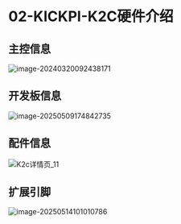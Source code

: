 # 02-KICKPI-K2C硬件介绍





## 主控信息

![image-20240320092438171](http://tanzhtanzh.oss-cn-shenzhen.aliyuncs.com/img/image-20240320092438171.png)





## 开发板信息

![image-20250509174842735](http://tanzhtanzh.oss-cn-shenzhen.aliyuncs.com/img/image-20250509174842735.png)



## 配件信息

![K2c详情页_11](http://tanzhtanzh.oss-cn-shenzhen.aliyuncs.com/img/K2c详情页_11.jpg)

## 扩展引脚

![image-20250514101010786](http://tanzhtanzh.oss-cn-shenzhen.aliyuncs.com/img/image-20250514101010786.png)

